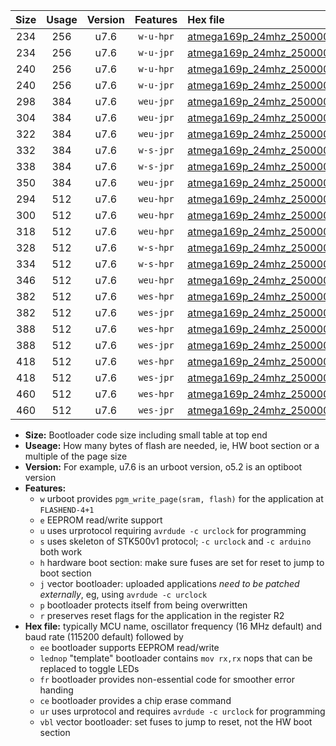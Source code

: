 |Size|Usage|Version|Features|Hex file|
|:-:|:-:|:-:|:-:|:--|
|234|256|u7.6|`w-u-hpr`|[atmega169p_24mhz_250000bps_ur.hex](https://raw.githubusercontent.com/stefanrueger/urboot/main/atmega169p_24mhz_250000bps_ur.hex)|
|234|256|u7.6|`w-u-jpr`|[atmega169p_24mhz_250000bps_ur_vbl.hex](https://raw.githubusercontent.com/stefanrueger/urboot/main/atmega169p_24mhz_250000bps_ur_vbl.hex)|
|240|256|u7.6|`w-u-hpr`|[atmega169p_24mhz_250000bps_lednop_ur.hex](https://raw.githubusercontent.com/stefanrueger/urboot/main/atmega169p_24mhz_250000bps_lednop_ur.hex)|
|240|256|u7.6|`w-u-jpr`|[atmega169p_24mhz_250000bps_lednop_ur_vbl.hex](https://raw.githubusercontent.com/stefanrueger/urboot/main/atmega169p_24mhz_250000bps_lednop_ur_vbl.hex)|
|298|384|u7.6|`weu-jpr`|[atmega169p_24mhz_250000bps_ee_ur_vbl.hex](https://raw.githubusercontent.com/stefanrueger/urboot/main/atmega169p_24mhz_250000bps_ee_ur_vbl.hex)|
|304|384|u7.6|`weu-jpr`|[atmega169p_24mhz_250000bps_ee_lednop_ur_vbl.hex](https://raw.githubusercontent.com/stefanrueger/urboot/main/atmega169p_24mhz_250000bps_ee_lednop_ur_vbl.hex)|
|322|384|u7.6|`weu-jpr`|[atmega169p_24mhz_250000bps_ee_lednop_fr_ur_vbl.hex](https://raw.githubusercontent.com/stefanrueger/urboot/main/atmega169p_24mhz_250000bps_ee_lednop_fr_ur_vbl.hex)|
|332|384|u7.6|`w-s-jpr`|[atmega169p_24mhz_250000bps_vbl.hex](https://raw.githubusercontent.com/stefanrueger/urboot/main/atmega169p_24mhz_250000bps_vbl.hex)|
|338|384|u7.6|`w-s-jpr`|[atmega169p_24mhz_250000bps_lednop_vbl.hex](https://raw.githubusercontent.com/stefanrueger/urboot/main/atmega169p_24mhz_250000bps_lednop_vbl.hex)|
|350|384|u7.6|`weu-jpr`|[atmega169p_24mhz_250000bps_ee_lednop_fr_ce_ur_vbl.hex](https://raw.githubusercontent.com/stefanrueger/urboot/main/atmega169p_24mhz_250000bps_ee_lednop_fr_ce_ur_vbl.hex)|
|294|512|u7.6|`weu-hpr`|[atmega169p_24mhz_250000bps_ee_ur.hex](https://raw.githubusercontent.com/stefanrueger/urboot/main/atmega169p_24mhz_250000bps_ee_ur.hex)|
|300|512|u7.6|`weu-hpr`|[atmega169p_24mhz_250000bps_ee_lednop_ur.hex](https://raw.githubusercontent.com/stefanrueger/urboot/main/atmega169p_24mhz_250000bps_ee_lednop_ur.hex)|
|318|512|u7.6|`weu-hpr`|[atmega169p_24mhz_250000bps_ee_lednop_fr_ur.hex](https://raw.githubusercontent.com/stefanrueger/urboot/main/atmega169p_24mhz_250000bps_ee_lednop_fr_ur.hex)|
|328|512|u7.6|`w-s-hpr`|[atmega169p_24mhz_250000bps.hex](https://raw.githubusercontent.com/stefanrueger/urboot/main/atmega169p_24mhz_250000bps.hex)|
|334|512|u7.6|`w-s-hpr`|[atmega169p_24mhz_250000bps_lednop.hex](https://raw.githubusercontent.com/stefanrueger/urboot/main/atmega169p_24mhz_250000bps_lednop.hex)|
|346|512|u7.6|`weu-hpr`|[atmega169p_24mhz_250000bps_ee_lednop_fr_ce_ur.hex](https://raw.githubusercontent.com/stefanrueger/urboot/main/atmega169p_24mhz_250000bps_ee_lednop_fr_ce_ur.hex)|
|382|512|u7.6|`wes-hpr`|[atmega169p_24mhz_250000bps_ee.hex](https://raw.githubusercontent.com/stefanrueger/urboot/main/atmega169p_24mhz_250000bps_ee.hex)|
|382|512|u7.6|`wes-jpr`|[atmega169p_24mhz_250000bps_ee_vbl.hex](https://raw.githubusercontent.com/stefanrueger/urboot/main/atmega169p_24mhz_250000bps_ee_vbl.hex)|
|388|512|u7.6|`wes-hpr`|[atmega169p_24mhz_250000bps_ee_lednop.hex](https://raw.githubusercontent.com/stefanrueger/urboot/main/atmega169p_24mhz_250000bps_ee_lednop.hex)|
|388|512|u7.6|`wes-jpr`|[atmega169p_24mhz_250000bps_ee_lednop_vbl.hex](https://raw.githubusercontent.com/stefanrueger/urboot/main/atmega169p_24mhz_250000bps_ee_lednop_vbl.hex)|
|418|512|u7.6|`wes-hpr`|[atmega169p_24mhz_250000bps_ee_lednop_fr.hex](https://raw.githubusercontent.com/stefanrueger/urboot/main/atmega169p_24mhz_250000bps_ee_lednop_fr.hex)|
|418|512|u7.6|`wes-jpr`|[atmega169p_24mhz_250000bps_ee_lednop_fr_vbl.hex](https://raw.githubusercontent.com/stefanrueger/urboot/main/atmega169p_24mhz_250000bps_ee_lednop_fr_vbl.hex)|
|460|512|u7.6|`wes-hpr`|[atmega169p_24mhz_250000bps_ee_lednop_fr_ce.hex](https://raw.githubusercontent.com/stefanrueger/urboot/main/atmega169p_24mhz_250000bps_ee_lednop_fr_ce.hex)|
|460|512|u7.6|`wes-jpr`|[atmega169p_24mhz_250000bps_ee_lednop_fr_ce_vbl.hex](https://raw.githubusercontent.com/stefanrueger/urboot/main/atmega169p_24mhz_250000bps_ee_lednop_fr_ce_vbl.hex)|

- **Size:** Bootloader code size including small table at top end
- **Useage:** How many bytes of flash are needed, ie, HW boot section or a multiple of the page size
- **Version:** For example, u7.6 is an urboot version, o5.2 is an optiboot version
- **Features:**
  + `w` urboot provides `pgm_write_page(sram, flash)` for the application at `FLASHEND-4+1`
  + `e` EEPROM read/write support
  + `u` uses urprotocol requiring `avrdude -c urclock` for programming
  + `s` uses skeleton of STK500v1 protocol; `-c urclock` and `-c arduino` both work
  + `h` hardware boot section: make sure fuses are set for reset to jump to boot section
  + `j` vector bootloader: uploaded applications *need to be patched externally*, eg, using `avrdude -c urclock`
  + `p` bootloader protects itself from being overwritten
  + `r` preserves reset flags for the application in the register R2
- **Hex file:** typically MCU name, oscillator frequency (16 MHz default) and baud rate (115200 default) followed by
  + `ee` bootloader supports EEPROM read/write
  + `lednop` "template" bootloader contains `mov rx,rx` nops that can be replaced to toggle LEDs
  + `fr` bootloader provides non-essential code for smoother error handing
  + `ce` bootloader provides a chip erase command
  + `ur` uses urprotocol and requires `avrdude -c urclock` for programming
  + `vbl` vector bootloader: set fuses to jump to reset, not the HW boot section
